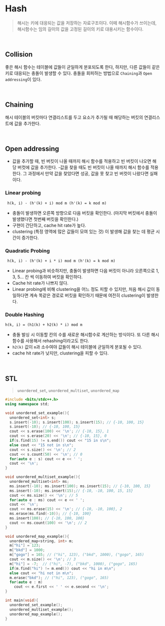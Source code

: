 # Hash

> 해시는 키에 대응되는 값을 저장하는 자료구조이다. 이떼 해시함수가 쓰이는데, 해시함수는 임의 길이의 값을 고정된 길이의 키로 대용시키는 함수이다.

<br/>

## Collision

좋은 해시 함수는 테이블에 값들이 균일하게 분포되도록 한다, 하지만, 다른 값들이 같은 키로 대응되는 충돌이 발생할 수 있다. 충돌을 회피하는 방법으로 `Chaining`과 `Open addressing`이 있다.

<br/>

## Chaining

해시 테이블의 버킷마다 연결리스트를 두고 요소가 추가될 때 해당하는 버킷의 연결리스트에 값을 추가한다.

<br/>

## Open addressing

- 값을 추가할 때, 빈 버킷이 나올 때까지 해시 함수를 적용하고 빈 버킷이 나오면 해당 버컷에 값을 추가한다. -값을 찾을 때도 빈 버킷이 나올 때까지 해시 함수를 적용한다. 그 과정에서 만약 값을 찾았다면 성공, 값을 못 찾고 빈 버컷이 나왔다면 실패이다.

### Linear probing

```
 h(k, i) - (h'(k) + i) mod m (h'(k) = k mod m)
```

- 충돌이 발생하면 오른쪽 방향으로 다음 버킷을 확인한다. (마지막 버킷에서 충돌이 발생했다면 첫번째 버킷을 확인한다.)
- 구현이 간단하고, cache hit rate가 높다.
- clustering (특정 영역에 많은 값들이 모여 있는 것) 이 발생해 값을 찾는 데 평균 시간이 증가한다.

### Quadratic Probing

```
 h(k, i) - (h'(k) + i * i) mod m (h'(k) = k mod m)
```

- Linear probing과 비슷하지만, 충돌이 발생하면 다음 버킷이 아니라 오른쪽으로 1, 3, 5... 칸 씩 이동하여 버킷을 확인하다.
- Cache hit rate가 나쁘지 않다.
- Linear probing에 비해 clustering을 어느 정도 피할 수 있지만, 처음 해시 값이 동일하다면 계속 똑같은 경로로 버킷을 확인하기 때문에 여전히 clustering이 발생한다.

### Double Hashing

```
h(k, i) = (h1(k) + h2(k) * i) mod m
```

- 충돌 발싱 시 이동할 칸의 수를 새로운 해시함수로 계산하는 방식이다. 또 다른 해시 함수를 사용해서 rehashing이라고도 한다.
- `h2(k)` 값이 `m`과 소수여야 값들이 해시 테이블에 균일하게 분포될 수 있다.
- cache hit rate가 낮지만, clustering을 피할 수 있다.
<br/>

## STL

>`unordered_set`, `unordered_multiset`, `unordered_map`

```cpp
#include <bits/stdc++.h>
using namespace std;

void unordered_set_example(){
  unordered_set<int> s;
  s.insert(-10); s.insert(100); s.insert(15); // {-10, 100, 15}
  s.insert(-10); // {-10, 100, 15}
  cout << s.erase(100) << '\n'; // {-10, 15}, 1
  cout << s.erase(20) << '\n'; // {-10, 15}, 0
  if(s.find(15) != s.end()) cout << "15 in s\n";
  else cout << "15 not in s\n";
  cout << s.size() << '\n'; // 2
  cout << s.count(50) << '\n'; // 0
  for(auto e : s) cout << e << ' ';
  cout << '\n';
}

void unordered_multiset_example(){
  unordered_multiset<int> ms;
  ms.insert(-10); ms.insert(100); ms.insert(15); // {-10, 100, 15}
  ms.insert(-10); ms.insert(15);// {-10, -10, 100, 15, 15}
  cout << ms.size() << '\n'; // 5
  for(auto e : ms) cout << e << ' ';
  cout << '\n';
  cout << ms.erase(15) << '\n'; // {-10, -10, 100}, 2
  ms.erase(ms.find(-10)); // {-10, 100}
  ms.insert(100); // {-10, 100, 100}
  cout << ms.count(100) << '\n'; // 2
}

void unordered_map_example(){
  unordered_map<string, int> m;
  m["hi"] = 123;
  m["bkd"] = 1000;
  m["gogo"] = 165; // ("hi", 123), ("bkd", 1000), ("gogo", 165)
  cout << m.size() << '\n'; // 3
  m["hi"] = -7;  // ("hi", -7), ("bkd", 1000), ("gogo", 165)
  if(m.find("hi") != m.end()) cout << "hi in m\n";
  else cout << "hi not in m\n";
  m.erase("bkd"); // ("hi", 123), ("gogo", 165)
  for(auto e : m)
    cout << e.first << ' ' << e.second << '\n';
}

int main(void){
  unordered_set_example();
  unordered_multiset_example();
  unordered_map_example();
}
```
